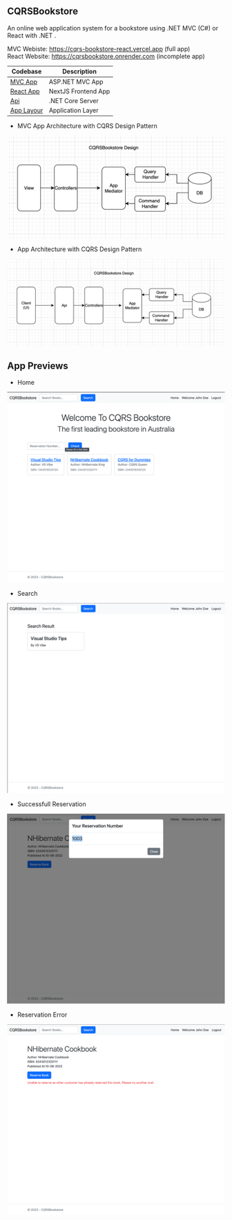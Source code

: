 ## CQRSBookstore

An online web application system for a bookstore using .NET MVC (C#) or React with .NET .

MVC Webiste: https://cqrs-bookstore-react.vercel.app (full app)\
React Website: https://cqrsbookstore.onrender.com (incomplete app)

| Codebase                                                                              | Description         |
| ------------------------------------------------------------------------------------- | ------------------- |
| [MVC App](https://github.com/kkaung/CQRSBookstore/tree/main/CQRSBookstore.UI/MVC)     | ASP.NET MVC App     |
| [React App](https://github.com/kkaung/CQRSBookstore/tree/main/CQRSBookstore.UI/React) | NextJS Frontend App |
| [Api](https://github.com/kkaung/CQRSBookstore/tree/main/CQRSBookstore.Api)            | .NET Core Server    |
| [App Layour](https://github.com/kkaung/CQRSBookstore/tree/main/CQRSBookstore.App)     | Application Layer   |

-   MVC App Architecture with CQRS Design Pattern

![Design](./Docs/images/MVCPattern.png)

-   App Architecture with CQRS Design Pattern

![Design](./Docs/images/design.png)

## App Previews

-   Home

![Home](./Docs/images/home.png)

-   Search

![Search](./Docs/images/search.png)

-   Successfull Reservation

![Search](./Docs/images/reservationSuccess.png)

-   Reservation Error

![Search](./Docs/images/reservationError.png)
